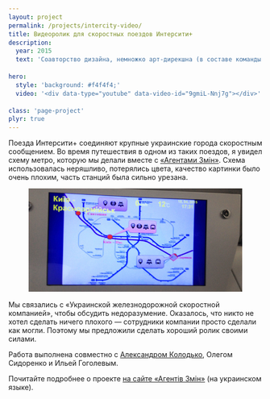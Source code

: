 ```yaml
---
layout: project
permalink: /projects/intercity-video/
title: Видеоролик для скоростных поездов Интерсити+
description:
  year: 2015
  text: 'Соавторство дизайна, немножко арт-дирекшна (в составе команды <a href="https://facebook.com/agentyzmin">«Агенти Змін»</a>)'

hero:
  style: 'background: #f4f4f4;'
  video: '<div data-type="youtube" data-video-id="9gmiL-Nnj7g"></div>'

class: 'page-project'
plyr: true
---
```


Поезда Интерсити+ соединяют крупные украинские города скоростным сообщением. Во время путешествия в одном из таких поездов, я увидел схему метро, которую мы делали вместе с <a href="https://facebook.com/agentyzmin">«Агентами Змін»</a>. Схема использовалась неряшливо, потерялись цвета, качество картинки было очень плохим, часть станций была сильно урезана.

<figure>
  <img src="/i/projects/intercity-video/before.jpg" alt="Кадр из предыдущего видео">
</figure>

Мы связались с «Украинской железнодорожной скоростной компанией», чтобы обсудить недоразумение. Оказалось, что никто не хотел сделать ничего плохого — сотрудники компании просто сделали как могли. Поэтому мы предложили сделать хороший ролик своими силами.

Работа выполнена совместно с [Александром Колодько](http://alexkolodko.com/), Олегом Сидоренко и Ильей Гоголевым.

Почитайте подробнее о проекте [на сайте «Агентів Змін»](http://a3.kyiv.ua/intercity/) (на украинском языке).